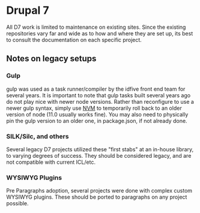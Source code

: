 # Drupal 7

All D7 work is limited to maintenance on existing sites. Since the existing repositories vary far and wide as to how and where they are set up, its best to consult the documentation on each specific project.

## Notes on legacy setups

### Gulp

gulp was used as a task runner/compiler by the idfive front end team for several years. It is important to note that gulp tasks built several years ago do not play nice with newer node versions. Rather than reconfigure to use a newer gulp syntax, simply use [NVM](https://github.com/nvm-sh/nvm/blob/master/README.md) to temporarily roll back to an older version of node (11.0 usually works fine). You may also need to physically pin the gulp version to an older one, in package.json, if not already done.

### SILK/Silc, and others

Several legacy D7 projects utilized these "first stabs" at an in-house library, to varying degrees of success. They should be considered legacy, and are not compatible with current ICL/etc.

### WYSIWYG Plugins

Pre Paragraphs adoption, several projects were done with complex custom WYSIWYG plugins. These should be ported to paragraphs on any project possible.

